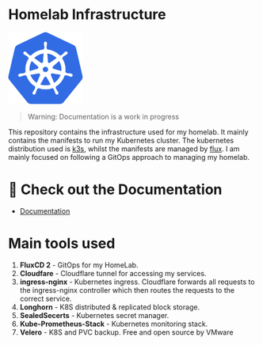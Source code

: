 # Homelab Infrastructure

<img src="https://raw.githubusercontent.com/kubernetes/kubernetes/master/logo/logo.png" width="150px" alt="">
<img src="https://avatars.githubusercontent.com/u/52158677?s=200&v=4" width="150px" alt="">
<img src="https://cncf-branding.netlify.app/img/projects/k3s/stacked/color/k3s-stacked-color.png"  height="150" alt="">

> Warning: Documentation is a work in progress

This repository contains the infrastructure used for my homelab. It mainly contains the manifests to run my Kubernetes cluster. The kubernetes distribution used is [k3s](https://k3s.io/), whilst the manifests are managed by [flux](https://fluxcd.io/). I am mainly focused on following a GitOps approach to managing my homelab.

# :open_book: Check out the Documentation

- [Documentation](./docs)

# Main tools used

1. **FluxCD 2** - GitOps for my HomeLab.
2. **Cloudfare** - Cloudflare tunnel for accessing my services.
3. **ingress-nginx** - Kubernetes ingress. Cloudflare forwards all requests to the ingress-nginx controller which then routes the requests to the correct service.
4. **Longhorn** - K8S distributed & replicated block storage.
5. **SealedSecerts** - Kubernetes secret manager.
6. **Kube-Prometheus-Stack** - Kubernetes monitoring stack.
7. **Velero** - K8S and PVC backup. Free and open source by VMware
